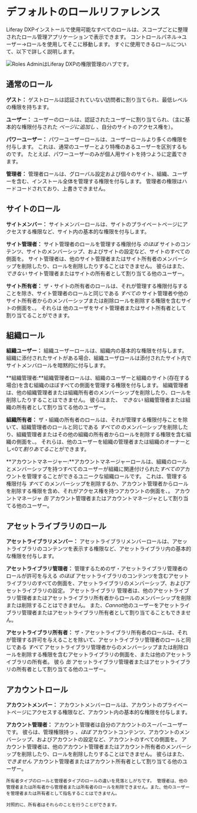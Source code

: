 # デフォルトのロールリファレンス

Liferay DXPインストールで使用可能なすべてのロールは、スコープごとに整理されたロール管理アプリケーションで表示できます。 コントロールパネル→ユーザー→ロールを使用してそこに移動します。 すぐに使用できるロールについて、以下で詳しく説明します。

![Roles AdminはLiferay DXPの権限管理のハブです。](./default-roles-reference/images/01.png)

## 通常のロール

**ゲスト：** ゲストロールは認証されていない訪問者に割り当てられ、最低レベルの権限を持ちます。

**ユーザー：** ユーザーのロールは、認証されたユーザーに割り当てられ、（主に基本的な権限付与された *ページに追加し* 、自分のサイトのアクセス権を）。

**パワーユーザー：** パワーユーザーロールは、ユーザーロールより多くの権限を付与します。 これは、通常のユーザーとより特権のあるユーザーを区別するものです。 たとえば、パワーユーザーのみが個人用サイトを持つように定義できます。

**管理者：** 管理者ロールは、グローバル設定および個々のサイト、組織、ユーザーを含む、インストール全体を管理する権限を付与します。 管理者の権限はハードコードされており、上書きできません。

## サイトのロール

**サイトメンバー：** サイトメンバーロールは、サイトのプライベートページにアクセスする権限など、サイト内の基本的な権限を付与します。

**サイト管理者：** サイト管理者のロールを管理する権限付与 *のほぼ* サイトのコンテンツ、サイトのメンバーシップ、およびサイトの設定など、サイトのすべての側面を。 サイト管理者は、他のサイト管理者またはサイト所有者のメンバーシップを削除したり、ロールを削除したりすることはできません。 彼らはまた、 *できない* サイト管理者またはサイトの所有者として割り当てる他のユーザー。

**サイト所有者：** ザ・サイトの所有者のロールは、それが管理する権限付与することを除き、サイト管理者のロールと同じである *すべての* サイト管理者や他のサイト所有者からのメンバーシップまたは削除ロールを削除する権限を含むサイトの側面を、。 それらは 他のユーザをサイト管理者またはサイト所有者として割り当てることができます。

## 組織ロール

**組織ユーザー：** 組織ユーザーロールは、組織内の基本的な権限を付与します。 組織に添付されたサイトがある場合、組織ユーザロールは添付されたサイト内でサイトメンバロールを暗黙的に付与します。

**組織管理者:**組織管理者ロールは、組織のユーザーと組織のサイト(存在する場合)を含む組織のほぼすべての側面を管理する権限を付与します。 組織管理者は、他の組織管理者または組織所有者のメンバーシップを削除したり、ロールを削除したりすることはできません。 彼らはまた、 *できない* 組織管理者または組織の所有者として割り当てる他のユーザー。

**組織所有者：** ザ・組織の所有者のロールは、それが管理する権限付与ことを除いて、組織管理者のロールと同じである *すべての* のメンバーシップを削除したり、組織管理者またはその他の組織の所有者からロールを削除する権限を含む組織の側面を、。 それらは、他のユーザーを組織の管理者または組織のオーナーとし<0て*割りあてるこ*とができます。

**アカウントマネージャー:**アカウントマネージャーロールは、組織のロールとメンバーシップを持つすべてのユーザーが組織に関連付けられた*すべての*アカウントを管理することができるユニークな組織ロールです。 これは、管理する権限付与 *すべて* のメンバーシップを削除するか、アカウント管理者からロールを削除する権限を含め、それがアクセス権を持つアカウントの側面を、。 アカウントマネージャ *缶* アカウント管理者またはアカウントマネージャとして割り当てる他のユーザー。

## アセットライブラリのロール

**アセットライブラリメンバー：** アセットライブラリメンバーロールは、アセットライブラリのコンテンツを表示する権限など、アセットライブラリ内の基本的な権限を付与します。

**アセットライブラリ管理者：** 管理するためのザ・アセットライブラリ管理者のロールが許可を与える *のほぼ* アセットライブラリのコンテンツを含むアセットライブラリのすべての側面を、アセットライブラリのメンバーシップ、およびアセットライブラリの設定。 アセットライブラリ 管理者は、他のアセットライブラリ管理者またはアセットライブラリ所有者からロールのメンバーシップを削除または削除することはできません。 また、*Cannot*他のユーザーをアセットライブラリ管理者またはアセットライブラリ所有者として割り当てることもできません。

**アセットライブラリ所有者：** ザ・アセットライブラリ所有者のロールは、それが管理する許可を与えることを除いて、アセットライブラリ管理者のロールと同じである *すべて* アセットライブラリ管理者からのメンバーシップまたは削除ロールを削除する権限を含むアセットライブラリの側面を、または他のアセットライブラリの所有者。 彼ら *缶* アセットライブラリ管理者またはアセットライブラリの所有者として割り当てる他のユーザー。

## アカウントロール

**アカウントメンバー：** アカウントメンバーロールは、アカウントのプライベートページにアクセスする権限など、アカウント内の基本的な権限を付与します。

**アカウント管理者：** アカウント管理者は自分のアカウントのスーパーユーザーです。 彼らは、管理権限持っ *、ほぼ* アカウントコンテンツ、アカウントのメンバーシップ、およびアカウントの設定など、アカウントのすべての側面を。 アカウント管理者は、他のアカウント管理者またはアカウント所有者のメンバーシップを削除したり、ロールを削除したりすることはできません。 彼らはまた、 *できません* アカウント管理者またはアカウント所有者として割り当てる他のユーザー。

```{note}
所有者タイプのロールと管理者タイプのロールの違いを見落としがちです。 管理者は、他の管理者または所有者から管理者または所有者のロールを削除できません。また、他のユーザーを管理者または所有者として指名することはできません。

対照的に、所有者はそれらのことを行うことができます。
```
